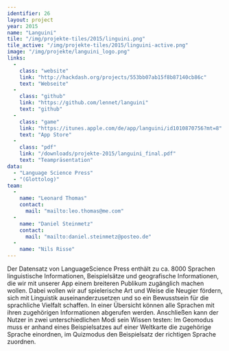 ```yaml
---
identifier: 26
layout: project
year: 2015
name: "Languini"
tile: "/img/projekte-tiles/2015/linguini.png"
tile_active: "/img/projekte-tiles/2015/linguini-active.png"
image: "/img/projekte/languini_logo.png"
links:
  -
    class: "website"
    link: "http://hackdash.org/projects/553bb07ab15f8b87140cb86c"
    text: "Webseite"
  -
    class: "github"
    link: "https://github.com/lennet/languini"
    text: "github"
  -
    class: "game"
    link: "https://itunes.apple.com/de/app/languini/id1010870756?mt=8"
    text: "App Store"
  -
    class: "pdf"
    link: "/downloads/projekte-2015/languini_final.pdf"
    text: "Teampräsentation"
data:
  - "Language Science Press"
  - "(Glottolog)"
team:
  -
    name: "Leonard Thomas"
    contact:
      mail: "mailto:leo.thomas@me.com"
  -
    name: "Daniel Steinmetz"
    contact:
      mail: "mailto:daniel.steinmetz@posteo.de"
  -
    name: "Nils Risse"
---
```

Der Datensatz von LanguageScience Press enthält zu ca. 8000 Sprachen linguistische Informationen, Beispielsätze und
geografische Informationen, die wir mit unserer App einem breiteren Publikum zugänglich machen wollen. Dabei wollen
wir auf spielerische Art und Weise die Neugier fördern, sich mit Linguistik auseinanderzusetzen und so ein Bewusstsein
für die sprachliche Vielfalt schaffen. In einer Übersicht können alle Sprachen mit ihren zugehörigen Informationen
abgerufen werden. Anschließen kann der Nutzer in zwei unterschiedlichen Modi sein Wissen testen: Im Geomodus muss er
anhand eines Beispielsatzes auf einer Weltkarte die zugehörige Sprache einordnen, im Quizmodus den Beispielsatz der
richtigen Sprache zuordnen.